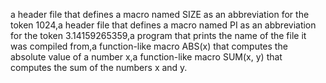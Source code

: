a header file that defines a macro named SIZE as an abbreviation for the token 1024,a header file that defines a macro named PI as an abbreviation for the token 3.14159265359,a program that prints the name of the file it was compiled from,a function-like macro ABS(x) that computes the absolute value of a number x,a function-like macro SUM(x, y) that computes the sum of the numbers x and y.
